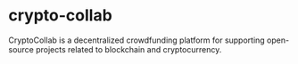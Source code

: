 # crypto-collab
CryptoCollab is a decentralized crowdfunding platform for supporting open-source projects related to blockchain and cryptocurrency.
